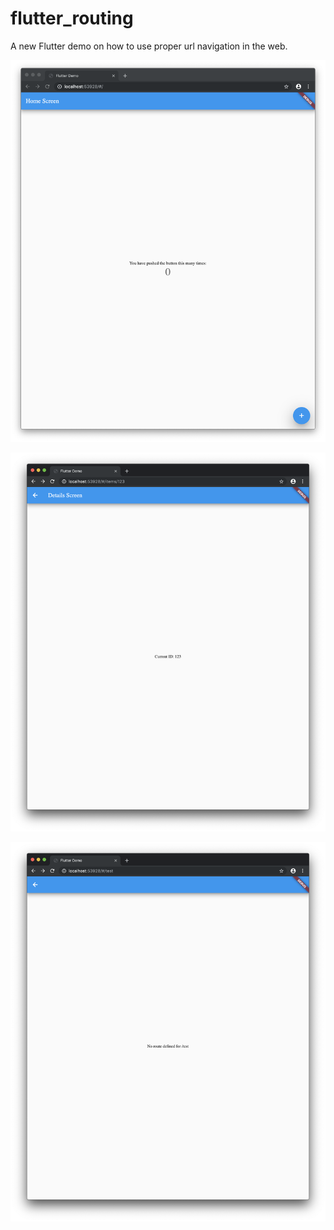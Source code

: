 # flutter_routing

A new Flutter demo on how to use proper url navigation in the web.

![](/doc/assets/1.png)

![](/doc/assets/2.png)

![](/doc/assets/3.png)
